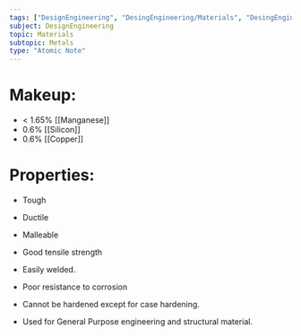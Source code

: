 ```yaml
---
tags: ["DesignEngineering", "DesingEngineering/Materials", "DesingEngineering/Materials/Metals", "DesingEngineering/Materials/Metals/Materials"]
subject: DesignEngineering
topic: Materials
subtopic: Metals
type: "Atomic Note"
---
```


# Makeup:
 - < 1.65% [[Manganese]]
 - 0.6% [[Silicon]]
 - 0.6% [[Copper]]

# Properties:
 - Tough
 - Ductile
 - Malleable
 - Good tensile strength
 - Easily welded.
 - Poor resistance to corrosion
 - Cannot be hardened except for case hardening.
 
- Used for General Purpose engineering and structural material.